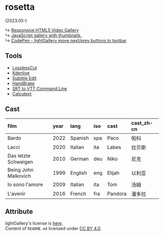 # rosetta

(2023.05-)

↪ [Responsive HTML5 Video Gallery](https://www.lightgalleryjs.com/demos/video-gallery/)  
↪ [JavaScript gallery with thumbnails.](https://www.lightgalleryjs.com/demos/thumbnails/)  
↪ [CodePen - lightGallery move next/prev buttons to toolbar](https://codepen.io/sachinchoolur/pen/OJzOgae)

## Tools

- [LosslessCut](https://github.com/mifi/lossless-cut)
- [Kdenlive](https://kdenlive.org)
- [Subtitle Edit](https://nikse.dk/subtitleedit)
- [HandBrake](https://handbrake.fr/)
- [SRT to VTT Command Line](https://github.com/nwoltman/srt-to-vtt-cl)
- [Calcutext](https://github.com/jaredreich/calcutext)

## Cast

| film                 | year | lang    | iso | cast    | cast_zh-cn |
| :-                   | :-   | :-      | :-  | :-      | :-         |
| Bardo                | 2022 | Spanish | spa | Paco    | 帕科       |
| Lacci                | 2020 | Italian | ita | Labes   | 拉贝斯     |
| Das letzte Schweigen | 2010 | German  | deu | Niko    | 尼克       |
| Being John Malkovich | 1999 | English | eng | Elijah  | 以利亚     |
| Io sono l'amore      | 2009 | Italian | ita | Tom     | 汤姆       |
| L'avenir             | 2016 | French  | fra | Pandora | 潘多拉     |

## Attribute

lightGallery's license is [here](https://www.lightgalleryjs.com/license/).  
Content of `README.md` licensed under [CC BY 4.0](https://creativecommons.org/licenses/by/4.0/deed.en).